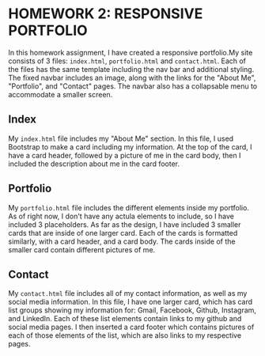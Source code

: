 # HOMEWORK 2: RESPONSIVE PORTFOLIO

In this homework assignment, I have created a responsive portfolio.My site consists of 3 files: `index.html`, `portfolio.html` and `contact.html`. Each of the files has the same template including the nav bar and additional styling. The fixed navbar includes an image, along with the links for the "About Me", "Portfolio", and "Contact" pages. The navbar also has a collapsable menu to accommodate a smaller screen. 


## Index

My `index.html` file includes my "About Me" section. In this file, I used Bootstrap to make a card including my information. At the top of the card, I have a card header, followed by a picture of me in the card body, then I included the description about me in the card footer.


## Portfolio

My `portfolio.html` file includes the different elements inside my portfolio. As of right now, I don't have any actula elements to include, so I have included 3 placeholders. As far as the design, I have included 3 smaller cards that are inside of one larger card. Each of the cards is formatted similarly, with a card header, and a card body. The cards inside of the smaller card contain different pictures of me.


## Contact

My `contact.html` file includes all of my contact information, as well as my social media information. In this file, I have one larger card, which has card list groups showing my information for: Gmail, Facebook, Github, Instagram, and LinkedIn. Each of these list elements contain links to my github and social media pages. I then inserted a card footer which contains pictures of each of those elements of the list, which are also links to my respective pages.